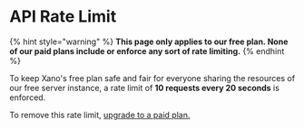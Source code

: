 # API Rate Limit

{% hint style="warning" %}
**This page only applies to our free plan. None of our paid plans include or enforce any sort of rate limiting.**
{% endhint %}

To keep Xano's free plan safe and fair for everyone sharing the resources of our free server instance, a rate limit of **10 requests every 20 seconds** is enforced.

To remove this rate limit, [upgrade to a paid plan.](https://xano.com/pricing)

